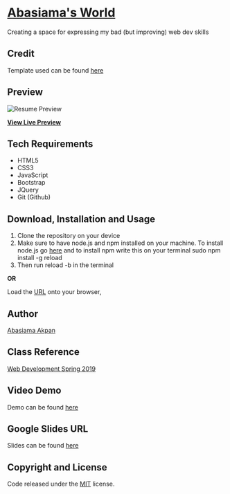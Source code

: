 # [Abasiama's World](https://abasiamaakpan.github.io/ab.github.io/)
Creating a space for expressing my bad (but improving) web dev skills

## Credit 
Template used can be found [here](https://startbootstrap.com/themes/resume/) 

## Preview

![Resume Preview](https://abasiamaakpan.github.io/ab.github.io/img/Screenshot.png) 

**[View Live Preview](https://abasiamaakpan.github.io/ab.github.io/)**

## Tech Requirements
* HTML5
* CSS3
* JavaScript
* Bootstrap
* JQuery
* Git (Github)


## Download, Installation and Usage
1. Clone the repository on your device
2. Make sure to have node.js and npm installed on your machine. To install node.js go [here](https://nodejs.org/en/) and to install npm write this on your terminal sudo npm install -g reload
3. Then run reload -b in the terminal

**OR**

Load the [URL](https://abasiamaakpan.github.io/ab.github.io/) onto your browser, 


## Author
[Abasiama Akpan](https://github.com/abasiamaakpan)

## Class Reference 
[Web Development Spring 2019](http://johnguerra.co/classes/webDevelopment_spring_2019/)

## Video Demo
Demo can be found [here](https://www.youtube.com/watch?v=bnSFs15Ew0g&feature=youtu.be)

## Google Slides URL
Slides can be found [here](https://docs.google.com/presentation/d/1SefD3K8X__OFmY5Xb6DAsr3CD5TkXMFjPrB4aUL0C0E/edit#slide=id.gc6f80d1ff_0_55)

## Copyright and License
Code released under the [MIT](https://github.com/BlackrockDigital/startbootstrap-resume/blob/gh-pages/LICENSE) license.
